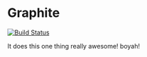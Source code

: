 # Graphite

[![Build Status](https://secure.travis-ci.org/jfm/Graphite.png?branch=master)](http://travis-ci.org/jfm/Graphite)

It does this one thing really awesome! boyah!
